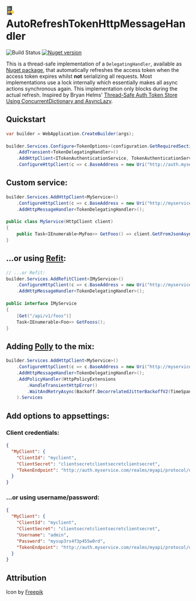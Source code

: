 # ![Logo](https://raw.githubusercontent.com/RobThree/AutoRefreshTokenHttpMessageHandler/main/icon.png) AutoRefreshTokenHttpMessageHandler

![Build Status](https://img.shields.io/github/actions/workflow/status/RobThree/AutoRefreshTokenHttpMessageHandler/test.yml?branch=main&style=flat-square) [![Nuget version](https://img.shields.io/nuget/v/AutoRefreshTokenHttpMessageHandler.svg?style=flat-square)](https://www.nuget.org/packages/AutoRefreshTokenHttpMessageHandler/)

This is a thread-safe implementation of a `DelegatingHandler`, available as [Nuget package](https://www.nuget.org/packages/AutoRefreshTokenHttpMessageHandler/), that automatically refreshes the access token when the access token expires whilst **not** serializing all requests. Most implementations use a lock internally which essentially makes all async actions synchronous again. This implementation only blocks during the actual refresh. Inspired by Bryan Helms' [Thread-Safe Auth Token Store Using ConcurrentDictionary and AsyncLazy](https://bryanhelms.com/2021/03/29/thread-safe-auth-token-store-using-concurrentdictionary-and-asynclazy.html).

## Quickstart

```c#
var builder = WebApplication.CreateBuilder(args);

builder.Services.Configure<TokenOptions>(configuration.GetRequiredSection("MyClient"))
    .AddTransient<TokenDelegatingHandler>()
    .AddHttpClient<ITokenAuthenticationService, TokenAuthenticationService>()
    .ConfigureHttpClient(c => c.BaseAddress = new Uri("http://auth.myservice.com")).Services
```

## Custom service:
```c#
builder.Services.AddHttpClient<MyService>()
    .ConfigureHttpClient(c => c.BaseAddress = new Uri("http://myservice.com"))
    .AddHttpMessageHandler<TokenDelegatingHandler>();

public class MyService(HttpClient client)
{
    public Task<IEnumerable<MyFoo>> GetFoos() => client.GetFromJsonAsync<IEnumerable<Foo>>("/api/v1/foos");
}
```

## ...or using [Refit](https://github.com/reactiveui/refit):
```c#
// ...or Refit:
builder.Services.AddRefitClient<IMyService>()
    .ConfigureHttpClient(c => c.BaseAddress = new Uri("http://myservice.com"))
    .AddHttpMessageHandler<TokenDelegatingHandler>();

public interface IMyService
{
    [Get("/api/v1/foos")]
    Task<IEnumerable<Foo>> GetFooss();
}
```

## Adding [Polly](https://www.thepollyproject.org/) to the mix:
```c#
builder.Services.AddHttpClient<MyService>()
    .ConfigureHttpClient(c => c.BaseAddress = new Uri("http://myservice.com"))
    .AddHttpMessageHandler<TokenDelegatingHandler>();
    .AddPolicyHandler(HttpPolicyExtensions
        .HandleTransientHttpError()
        .WaitAndRetryAsync(Backoff.DecorrelatedJitterBackoffV2(TimeSpan.FromSeconds(1), 3))
    ).Services
```
## Add options to appsettings:

### Client credentials:
```json
{
  "MyClient": {
    "ClientId": "myclient",
    "ClientSecret": "clientsecretclientsecretclientsecret",
    "TokenEndpoint": "http://auth.myservice.com/realms/myapi/protocol/openid-connect/token"
  }
}
```

### ...or using username/password:
```json
{
  "MyClient": {
    "ClientId": "myclient",
    "ClientSecret": "clientsecretclientsecretclientsecret",
    "Username": "admin",
    "Password": "mysup3rs4f3p455w0rd",
    "TokenEndpoint": "http://auth.myservice.com/realms/myapi/protocol/openid-connect/token"
  }
}
```

## Attribution

Icon by [Freepik](https://www.freepik.com/icon/key_908229)